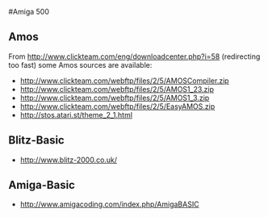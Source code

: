 #Amiga 500

## Amos 
From http://www.clickteam.com/eng/downloadcenter.php?i=58 (redirecting too fast) some Amos sources are available:
* http://www.clickteam.com/webftp/files/2/5/AMOSCompiler.zip
* http://www.clickteam.com/webftp/files/2/5/AMOS1_23.zip
* http://www.clickteam.com/webftp/files/2/5/AMOS1_3.zip
* http://www.clickteam.com/webftp/files/2/5/EasyAMOS.zip
* http://stos.atari.st/theme_2_1.html

## Blitz-Basic 
* http://www.blitz-2000.co.uk/

## Amiga-Basic 
* http://www.amigacoding.com/index.php/AmigaBASIC



